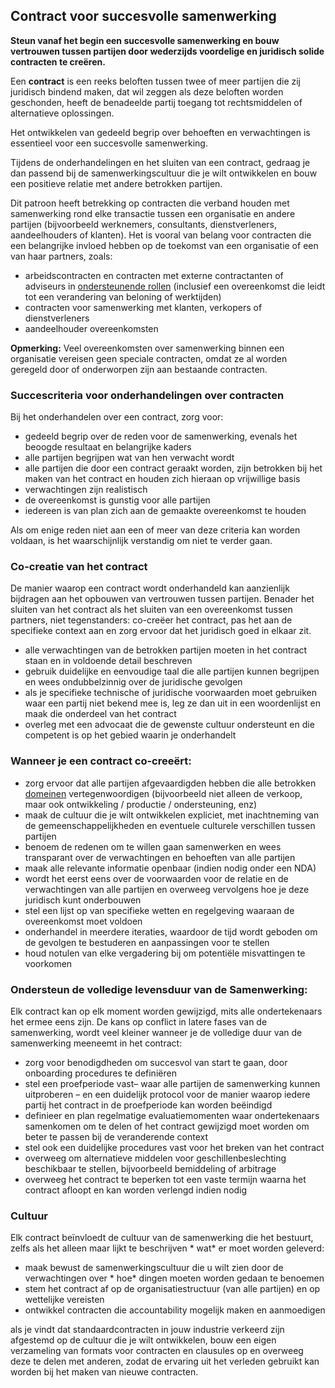## Contract voor succesvolle samenwerking

**Steun vanaf het begin een succesvolle samenwerking en bouw vertrouwen tussen partijen door wederzijds voordelige en juridisch solide contracten te creëren.**

Een **contract** is een reeks beloften tussen twee of meer partijen die zij juridisch bindend maken, dat wil zeggen als deze beloften worden geschonden, heeft de benadeelde partij toegang tot rechtsmiddelen of alternatieve oplossingen.

Het ontwikkelen van gedeeld begrip over behoeften en verwachtingen is essentieel voor een succesvolle samenwerking.

Tijdens de onderhandelingen en het sluiten van een contract, gedraag je dan passend bij de samenwerkingscultuur die je wilt ontwikkelen en bouw een positieve relatie met andere betrokken partijen.

Dit patroon heeft betrekking op contracten die verband houden met samenwerking rond elke transactie tussen een organisatie en andere partijen (bijvoorbeeld werknemers, consultants, dienstverleners, aandeelhouders of klanten). Het is vooral van belang voor contracten die een belangrijke invloed hebben op de toekomst van een organisatie of een van haar partners, zoals:

- arbeidscontracten en contracten met externe contractanten of adviseurs in [ondersteunende rollen](section:support-role) (inclusief een overeenkomst die leidt tot een verandering van beloning of werktijden)
- contracten voor samenwerking met klanten, verkopers of dienstverleners
- aandeelhouder overeenkomsten

**Opmerking:** Veel overeenkomsten over samenwerking binnen een organisatie vereisen geen speciale contracten, omdat ze al worden geregeld door of onderworpen zijn aan bestaande contracten.

### Succescriteria voor onderhandelingen over contracten

Bij het onderhandelen over een contract, zorg voor:

- gedeeld begrip over de reden voor de samenwerking, evenals het beoogde resultaat en belangrijke kaders
- alle partijen begrijpen wat van hen verwacht wordt
- alle partijen die door een contract geraakt worden, zijn betrokken bij het maken van het contract en houden zich hieraan op vrijwillige basis
- verwachtingen zijn realistisch
- de overeenkomst is gunstig voor alle partijen
- iedereen is van plan zich aan de gemaakte overeenkomst te houden

Als om enige reden niet aan een of meer van deze criteria kan worden voldaan, is het waarschijnlijk verstandig om niet te verder gaan.

### Co-creatie van het contract

De manier waarop een contract wordt onderhandeld kan aanzienlijk bijdragen aan het opbouwen van vertrouwen tussen partijen. Benader het sluiten van het contract als het sluiten van een overeenkomst tussen partners, niet tegenstanders: co-creëer het contract, pas het aan de specifieke context aan en zorg ervoor dat het juridisch goed in elkaar zit.

- alle verwachtingen van de betrokken partijen moeten in het contract staan en in voldoende detail beschreven
- gebruik duidelijke en eenvoudige taal die alle partijen kunnen begrijpen en wees ondubbelzinnig over de juridische gevolgen
- als je specifieke technische of juridische voorwaarden moet gebruiken waar een partij niet bekend mee is, leg ze dan uit in een woordenlijst en maak die onderdeel van het contract
- overleg met een advocaat die de gewenste cultuur ondersteunt en die competent is op het gebied waarin je onderhandelt

### Wanneer je een contract co-creeërt:

- zorg ervoor dat alle partijen afgevaardigden hebben die alle betrokken [domeinen](glossary:domain) vertegenwoordigen (bijvoorbeeld niet alleen de verkoop, maar ook ontwikkeling / productie / ondersteuning, enz)
- maak de cultuur die je wilt ontwikkelen expliciet, met inachtneming van de gemeenschappelijkheden en eventuele culturele verschillen tussen partijen
- benoem de redenen om te willen gaan samenwerken en wees transparant over de verwachtingen en behoeften van alle partijen
- maak alle relevante informatie openbaar (indien nodig onder een NDA)
- wordt het eerst eens over de voorwaarden voor de relatie en de verwachtingen van alle partijen en overweeg vervolgens hoe je deze juridisch kunt onderbouwen
- stel een lijst op van specifieke wetten en regelgeving waaraan de overeenkomst moet voldoen
- onderhandel in meerdere iteraties, waardoor de tijd wordt geboden om de gevolgen te bestuderen en aanpassingen voor te stellen
- houd notulen van elke vergadering bij om potentiële misvattingen te voorkomen

### Ondersteun de volledige levensduur van de Samenwerking:

Elk contract kan op elk moment worden gewijzigd, mits alle ondertekenaars het ermee eens zijn. De kans op conflict in latere fases van de samenwerking, wordt veel kleiner wanneer je de volledige duur van de samenwerking meeneemt in het contract:

- zorg voor benodigdheden om succesvol van start te gaan, door onboarding procedures te definiëren
- stel een proefperiode vast– waar alle partijen de samenwerking kunnen uitproberen – en een duidelijk protocol voor de manier waarop iedere partij het contract in de proefperiode kan worden beëindigd
- definieer en plan regelmatige evaluatiemomenten waar ondertekenaars samenkomen om te delen of het contract gewijzigd moet worden om beter te passen bij de veranderende context
- stel ook een duidelijke procedures vast voor het breken van het contract
- overweeg om alternatieve middelen voor geschillenbeslechting beschikbaar te stellen, bijvoorbeeld bemiddeling of arbitrage
- overweeg het contract te beperken tot een vaste termijn waarna het contract afloopt en kan worden verlengd indien nodig

### Cultuur

Elk contract beïnvloedt de cultuur van de samenwerking die het bestuurt, zelfs als het alleen maar lijkt te beschrijven * wat* er moet worden geleverd:

- maak bewust de samenwerkingscultuur die u wilt zien door de verwachtingen over * hoe* dingen moeten worden gedaan te benoemen 
- stem het contract af op de organisatiestructuur (van alle partijen) en op wettelijke vereisten
- ontwikkel contracten die accountability mogelijk maken en aanmoedigen

als je vindt dat standaardcontracten in jouw industrie verkeerd zijn afgestemd op de cultuur die je wilt ontwikkelen, bouw een eigen verzameling van formats voor contracten en clausules op en overweeg deze te delen met anderen, zodat de ervaring uit het verleden gebruikt kan worden bij het maken van nieuwe contracten.